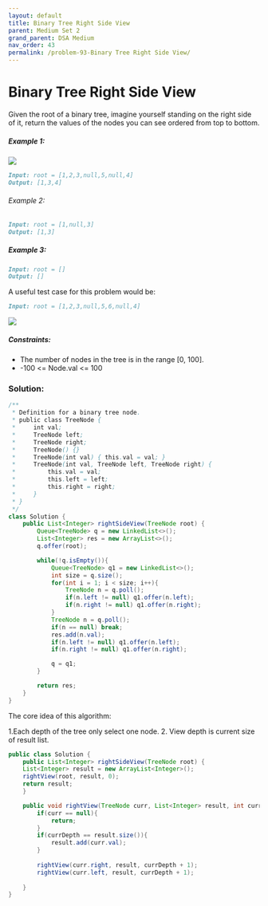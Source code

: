 ```yaml
---
layout: default
title: Binary Tree Right Side View
parent: Medium Set 2
grand_parent: DSA Medium
nav_order: 43
permalink: /problem-93-Binary Tree Right Side View/
---
```

# Binary Tree Right Side View
Given the root of a binary tree, imagine yourself standing on the right side of it, return the values of the nodes you can see ordered from top to bottom.

##### Example 1:
![](../../assets/images/ds/tree1212.jpeg)
```markdown
Input: root = [1,2,3,null,5,null,4]
Output: [1,3,4]
```
###### Example 2:
```markdown
Input: root = [1,null,3]
Output: [1,3]
```
##### Example 3:
```markdown
Input: root = []
Output: []
```
A useful test case for this problem would be:
```markdown
Input: root = [1,2,3,null,5,6,null,4]
```
![](../../assets/images/ds/cef92daf-88dd-46b5-a329-b179916c6482_1618278364.1240458.png )

##### Constraints:
* The number of nodes in the tree is in the range [0, 100].
* -100 <= Node.val <= 100

### Solution:
```java
/**
 * Definition for a binary tree node.
 * public class TreeNode {
 *     int val;
 *     TreeNode left;
 *     TreeNode right;
 *     TreeNode() {}
 *     TreeNode(int val) { this.val = val; }
 *     TreeNode(int val, TreeNode left, TreeNode right) {
 *         this.val = val;
 *         this.left = left;
 *         this.right = right;
 *     }
 * }
 */
class Solution {
    public List<Integer> rightSideView(TreeNode root) {
        Queue<TreeNode> q = new LinkedList<>();
        List<Integer> res = new ArrayList<>();
        q.offer(root);

        while(!q.isEmpty()){
            Queue<TreeNode> q1 = new LinkedList<>();
            int size = q.size();
            for(int i = 1; i < size; i++){
                TreeNode n = q.poll();
                if(n.left != null) q1.offer(n.left);
                if(n.right != null) q1.offer(n.right);
            }
            TreeNode n = q.poll();
            if(n == null) break;
            res.add(n.val);
            if(n.left != null) q1.offer(n.left);
            if(n.right != null) q1.offer(n.right);

            q = q1;
        }

        return res;
    }
}
```
The core idea of this algorithm:

1.Each depth of the tree only select one node.
2. View depth is current size of result list.
```java
public class Solution {
    public List<Integer> rightSideView(TreeNode root) {
    List<Integer> result = new ArrayList<Integer>();
    rightView(root, result, 0);
    return result;
    }

    public void rightView(TreeNode curr, List<Integer> result, int currDepth){
        if(curr == null){
            return;
        }
        if(currDepth == result.size()){
            result.add(curr.val);
        }
        
        rightView(curr.right, result, currDepth + 1);
        rightView(curr.left, result, currDepth + 1);
        
    }
}
```